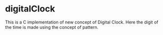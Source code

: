 # digitalClock
This is a C implementation of new concept of Digital Clock. Here the digit of the time is made using the concept of pattern.
